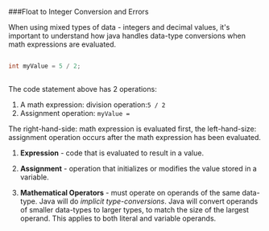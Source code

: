###Float to Integer Conversion and Errors

When using mixed types of data - integers and decimal values, it's important to understand how java handles data-type conversions when math expressions are evaluated.


```java

int myValue = 5 / 2;    
  
```

The code statement above has 2 operations:

  1. A math expression: division operation:` 5 / 2 `
  2. Assignment operation: `myValue = ` 

The right-hand-side: math expression is evaluated first, the left-hand-size: assignment operation occurs after the math expression has been evaluated.

1. **Expression** - code that is evaluated to result in a value.

2. **Assignment** - operation that initializes or modifies the value stored in a variable.

3. **Mathematical Operators** - must operate on operands of the same data-type. Java will do _implicit type-conversions_. Java will convert operands of smaller data-types to larger types, to match the size of the largest operand.  This applies to both literal and variable operands.
 


